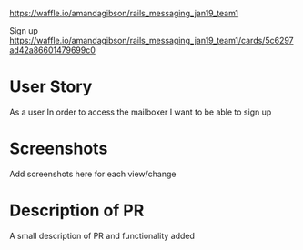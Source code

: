 https://waffle.io/amandagibson/rails_messaging_jan19_team1

Sign up
https://waffle.io/amandagibson/rails_messaging_jan19_team1/cards/5c6297ad42a86601479699c0

# User Story


As a user
In order to access the mailboxer
I want to be able to sign up


# Screenshots

Add screenshots here for each view/change

# Description of PR

A small description of PR and functionality added